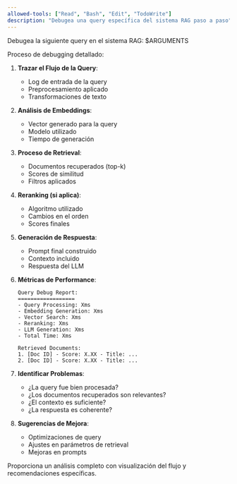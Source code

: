 ```yaml
---
allowed-tools: ["Read", "Bash", "Edit", "TodoWrite"]
description: "Debugea una query específica del sistema RAG paso a paso"
---
```


Debugea la siguiente query en el sistema RAG: $ARGUMENTS

Proceso de debugging detallado:

1. **Trazar el Flujo de la Query**:
   - Log de entrada de la query
   - Preprocesamiento aplicado
   - Transformaciones de texto

2. **Análisis de Embeddings**:
   - Vector generado para la query
   - Modelo utilizado
   - Tiempo de generación

3. **Proceso de Retrieval**:
   - Documentos recuperados (top-k)
   - Scores de similitud
   - Filtros aplicados

4. **Reranking (si aplica)**:
   - Algoritmo utilizado
   - Cambios en el orden
   - Scores finales

5. **Generación de Respuesta**:
   - Prompt final construido
   - Contexto incluido
   - Respuesta del LLM

6. **Métricas de Performance**:
   ```
   Query Debug Report:
   ==================
   - Query Processing: Xms
   - Embedding Generation: Xms
   - Vector Search: Xms
   - Reranking: Xms
   - LLM Generation: Xms
   - Total Time: Xms
   
   Retrieved Documents:
   1. [Doc ID] - Score: X.XX - Title: ...
   2. [Doc ID] - Score: X.XX - Title: ...
   ```

7. **Identificar Problemas**:
   - ¿La query fue bien procesada?
   - ¿Los documentos recuperados son relevantes?
   - ¿El contexto es suficiente?
   - ¿La respuesta es coherente?

8. **Sugerencias de Mejora**:
   - Optimizaciones de query
   - Ajustes en parámetros de retrieval
   - Mejoras en prompts

Proporciona un análisis completo con visualización del flujo y recomendaciones específicas.
